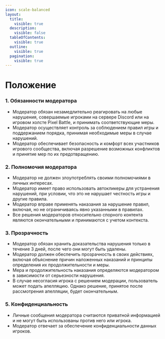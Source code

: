 ```yaml
---
icon: scale-balanced
layout:
  title:
    visible: true
  description:
    visible: false
  tableOfContents:
    visible: true
  outline:
    visible: true
  pagination:
    visible: true
---
```


# Положение

### 1. Обязанности модератора <a href="#duties" id="duties"></a>

* Модератор обязан незамедлительно реагировать на любые нарушения, совершаемые игроками на сервере Discord или на игровом холсте Pixel Battle, и принимать соответствующие меры.
* Модератор осуществляет контроль за соблюдением правил игры и поддержанием порядка, принимая необходимые меры в случае нарушений.
* Модератор обеспечивает безопасность и комфорт всех участников игрового сообщества, включая разрешение возможных конфликтов и принятие мер по их предотвращению.

### 2. Полномочия модератора <a href="#powers" id="powers"></a>

* Модератор не должен злоупотреблять своими полномочиями в личных интересах.
* Модератор имеет право использовать автокликеры для устранения нарушений, при условии, что это не нарушает честность игры и другие правила.
* Модератор вправе применять наказания за нарушение правил, включая, но не ограничиваясь явно указанными в правилах.
* Все решения модераторов относительно спорного контента являются окончательными и принимаются с учетом контекста.

### 3. Прозрачность <a href="#transparency" id="transparency"></a>

* Модератор обязан хранить доказательства нарушения только в течение 3 дней, после чего они могут быть удалены.
* Модератор должен обеспечить прозрачность в своих действиях, включая объяснение причин наложенных наказаний и принципы определения их продолжительности и меры.
* Мера и продолжительность наказания определяются модератором в зависимости от серьезности нарушения.
* В случае несогласия игрока с решением модерации, пользователь может подать апелляцию. Однако решение, принятое после рассмотрения апелляции, будет окончательным.

### 5. Конфиденциальность <a href="#privacy" id="privacy"></a>

* Личные сообщения модератора считаются приватной информацией и не могут быть использованы против него или игрока.
* Модератор отвечает за обеспечение конфиденциальности данных игроков.
